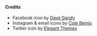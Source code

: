 #### Credits

- Facebook icon by [Dave Gandy](https://www.flaticon.com/authors/dave-gandy)
- Instagram & email icons by [Cole Bemis](https://www.flaticon.com/authors/cole-bemis)
- Twitter icon by [Elegant Themes](https://www.flaticon.com/authors/elegant-themes)
